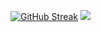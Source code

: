 [![GitHub Streak](https://github-readme-streak-stats.herokuapp.com?user=optimistic-ninja9090&theme=radical&date_format=j%20M%5B%20Y%5D&border=7443D5)](https://git.io/streak-stats)
<img style="padding: 0; width=100%" src="https://hjhjhjhgithub-readme-stats.vercel.app/api?username=optimistic-ninja9090&show_icons=true&theme=radical"/>
